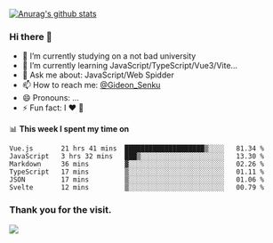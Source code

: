 [![Anurag's github stats](https://github-readme-stats.vercel.app/api?username=gideonsenku)](https://github.com/anuraghazra/github-readme-stats)
### Hi there 👋
- 🔭 I’m currently studying on a not bad university 
- 🌱 I’m currently learning JavaScript/TypeScript/Vue3/Vite...
- 💬 Ask me about: JavaScript/Web Spidder 
- 📫 How to reach me: [@Gideon_Senku](https://t.me/Gideon_Senku)
- 😄 Pronouns: ...
- ⚡ Fun fact: I ❤️ 🎵

📊 **This week I spent my time on**
<!--START_SECTION:waka-->

```text
Vue.js       21 hrs 41 mins  ████████████████████▒░░░░   81.34 %
JavaScript   3 hrs 32 mins   ███▒░░░░░░░░░░░░░░░░░░░░░   13.30 %
Markdown     36 mins         ▓░░░░░░░░░░░░░░░░░░░░░░░░   02.26 %
TypeScript   17 mins         ▒░░░░░░░░░░░░░░░░░░░░░░░░   01.11 %
JSON         17 mins         ▒░░░░░░░░░░░░░░░░░░░░░░░░   01.06 %
Svelte       12 mins         ▒░░░░░░░░░░░░░░░░░░░░░░░░   00.79 %
```

<!--END_SECTION:waka-->


### Thank you for the visit.
![](http://profile-counter.glitch.me/gideonsenku/count.svg)
<!--
**GideonSenku/GideonSenku** is a ✨ _special_ ✨ repository because its `README.md` (this file) appears on your GitHub profile.

Here are some ideas to get you started:

- 🔭 I’m currently working on ...
- 🌱 I’m currently learning ...
- 👯 I’m looking to collaborate on ...
- 🤔 I’m looking for help with ...
- 💬 Ask me about ...
- 📫 How to reach me: ...
- 😄 Pronouns: ...
- ⚡ Fun fact: ...
-->
